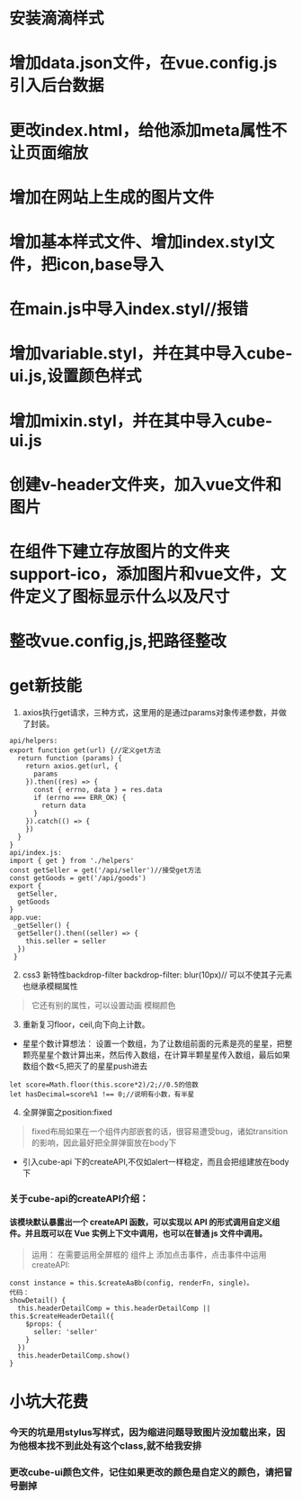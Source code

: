 # 安装滴滴样式
# 增加data.json文件，在vue.config.js引入后台数据
# 更改index.html，给他添加meta属性不让页面缩放
# 增加在网站上生成的图片文件
# 增加基本样式文件、增加index.styl文件，把icon,base导入
# 在main.js中导入index.styl//报错
# 增加variable.styl，并在其中导入cube-ui.js,设置颜色样式
# 增加mixin.styl，并在其中导入cube-ui.js
# 创建v-header文件夹，加入vue文件和图片
# 在组件下建立存放图片的文件夹support-ico，添加图片和vue文件，文件定义了图标显示什么以及尺寸
# 整改vue.config,js,把路径整改
# get新技能
1. axios执行get请求，三种方式，这里用的是通过params对象传递参数，并做了封装。
```
api/helpers:
export function get(url) {//定义get方法
  return function (params) {
    return axios.get(url, {
      params
    }).then((res) => {
      const { errno, data } = res.data
      if (errno === ERR_OK) {
        return data
      }
    }).catch(() => {
    })
  }
}
api/index.js:
import { get } from './helpers'
const getSeller = get('/api/seller')//接受get方法
const getGoods = get('/api/goods')
export {
  getSeller,
  getGoods
}
app.vue:
 _getSeller() {
  getSeller().then((seller) => {
    this.seller = seller
  })
 }
```
2. css3 新特性backdrop-filter
  backdrop-filter: blur(10px)// 可以不使其子元素也继承模糊属性
> 它还有别的属性，可以设置动画 模糊颜色
3. 重新复习floor，ceil,向下向上计数。
* 星星个数计算想法： 设置一个数组，为了让数组前面的元素是亮的星星，把整颗亮星星个数计算出来，然后传入数组，在计算半颗星星传入数组，最后如果数组个数<5,把灭了的星星push进去
```
let score=Math.floor(this.score*2)/2;//0.5的倍数
let hasDecimal=score%1 !== 0;//说明有小数，有半星
```
4. 全屏弹窗之position:fixed
> fixed布局如果在一个组件内部嵌套的话，很容易遭受bug，诸如transition的影响，因此最好把全屏弹窗放在body下
* 引入cube-api 下的createAPI,不仅如alert一样稳定，而且会把组建放在body下
### 关于cube-api的createAPI介绍：
#### 该模块默认暴露出一个 createAPI 函数，可以实现以 API 的形式调用自定义组件。并且既可以在 Vue 实例上下文中调用，也可以在普通 js 文件中调用。
> 运用： 在需要运用全屏框的 组件上 添加点击事件，点击事件中运用createAPI:
```
const instance = this.$createAaBb(config, renderFn, single)。
代码：
showDetail() {
  this.headerDetailComp = this.headerDetailComp || this.$createHeaderDetail({
    $props: {
      seller: 'seller'
    }
  })
  this.headerDetailComp.show()
}
```
# 小坑大花费
### 今天的坑是用stylus写样式，因为缩进问题导致图片没加载出来，因为他根本找不到此处有这个class,就不给我安排
### 更改cube-ui颜色文件，记住如果更改的颜色是自定义的颜色，请把冒号删掉